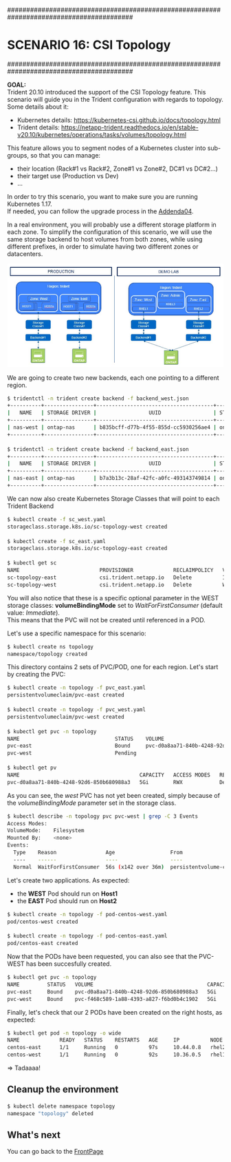 #########################################################################################
# SCENARIO 16: CSI Topology
#########################################################################################

**GOAL:**  
Trident 20.10 introduced the support of the CSI Topology feature. This scenario will guide you in the Trident configuration with regards to topology.  
Some details about it:

- Kubernetes details: https://kubernetes-csi.github.io/docs/topology.html
- Trident details: https://netapp-trident.readthedocs.io/en/stable-v20.10/kubernetes/operations/tasks/volumes/topology.html

This feature allows you to segment nodes of a Kubernetes cluster into sub-groups, so that you can manage:
- their location (Rack#1 vs Rack#2, Zone#1 vs Zone#2, DC#1 vs DC#2...)
- their target use (Production vs Dev)
- ...

In order to try this scenario, you want to make sure you are running Kubernetes 1.17.  
If needed, you can follow the upgrade process in the [Addenda04](../../Addendum/Addenda04).  

In a real environment, you will probably use a different storage platform in each zone. To simplify the configuration of this scenario, we will use the same storage backend to host volumes from both zones, while using different prefixes, in order to simulate having two different zones or datacenters.

<p align="center"><img src="Images/scenario16.jpg"></p>

We are going to create two new backends, each one pointing to a different region.

```bash
$ tridentctl -n trident create backend -f backend_west.json
+----------+----------------+--------------------------------------+--------+---------+
|   NAME   | STORAGE DRIVER |                 UUID                 | STATE  | VOLUMES |
+----------+----------------+--------------------------------------+--------+---------+
| nas-west | ontap-nas      | b835bcff-d77b-4f55-855d-cc5930256ae4 | online |       0 |
+----------+----------------+--------------------------------------+--------+---------+

$ tridentctl -n trident create backend -f backend_east.json
+----------+----------------+--------------------------------------+--------+---------+
|   NAME   | STORAGE DRIVER |                 UUID                 | STATE  | VOLUMES |
+----------+----------------+--------------------------------------+--------+---------+
| nas-east | ontap-nas      | b7a3b13c-28af-42fc-a0fc-493143749814 | online |       0 |
+----------+----------------+--------------------------------------+--------+---------+
```

We can now also create Kubernetes Storage Classes that will point to each Trident Backend

```bash
$ kubectl create -f sc_west.yaml
storageclass.storage.k8s.io/sc-topology-west created

$ kubectl create -f sc_east.yaml
storageclass.storage.k8s.io/sc-topology-east created

$ kubectl get sc
NAME                          PROVISIONER             RECLAIMPOLICY   VOLUMEBINDINGMODE      ALLOWVOLUMEEXPANSION   AGE
sc-topology-east              csi.trident.netapp.io   Delete          Immediate              false                  6s
sc-topology-west              csi.trident.netapp.io   Delete          WaitForFirstConsumer   false                  6m39s
```

You will also notice that these is a specific optional parameter in the WEST storage classes: **volumeBindingMode** set to _WaitForFirstConsumer_ (default value: _Immediate_).  
This means that the PVC will not be created until referenced in a POD.  

Let's use a specific namespace for this scenario:  

```bash
$ kubectl create ns topology
namespace/topology created
```

This directory contains 2 sets of PVC/POD, one for each region. Let's start by creating the PVC:

```bash
$ kubectl create -n topology -f pvc_east.yaml
persistentvolumeclaim/pvc-east created

$ kubectl create -n topology -f pvc_west.yaml
persistentvolumeclaim/pvc-west created

$ kubectl get pvc -n topology
NAME                               STATUS    VOLUME                                     CAPACITY   ACCESS MODES   STORAGECLASS        AGE
pvc-east                           Bound     pvc-d0a8aa71-840b-4248-92d6-850b680988a3   5Gi        RWX            sc-topology-east    6s
pvc-west                           Pending                                                                        sc-topology-west    2s

$ kubectl get pv
NAME                                       CAPACITY   ACCESS MODES   RECLAIM POLICY   STATUS   CLAIM                  STORAGECLASS        REASON   AGE
pvc-d0a8aa71-840b-4248-92d6-850b680988a3   5Gi        RWX            Delete           Bound    topology/pvc-east      sc-topology-east             72s
```

As you can see, the _west_ PVC has not yet been created, simply because of the _volumeBindingMode_ parameter set in the storage class.

```bash
$ kubectl describe -n topology pvc pvc-west | grep -C 3 Events
Access Modes:
VolumeMode:    Filesystem
Mounted By:    <none>
Events:
  Type    Reason                Age                  From                         Message
  ----    ------                ----                 ----                         -------
  Normal  WaitForFirstConsumer  56s (x142 over 36m)  persistentvolume-controller  waiting for first consumer to be created before binding
```

Let's create two applications. As expected:

- the **WEST** Pod should run on **Host1**
- the **EAST** Pod should run on **Host2**

```bash
$ kubectl create -n topology -f pod-centos-west.yaml
pod/centos-west created

$ kubectl create -n topology -f pod-centos-east.yaml
pod/centos-east created
```

Now that the PODs have been requested, you can also see that the PVC-WEST has been succesfully created.

```bash
$ kubectl get pvc -n topology
NAME         STATUS   VOLUME                                     CAPACITY   ACCESS MODES   STORAGECLASS        AGE
pvc-east     Bound    pvc-d0a8aa71-840b-4248-92d6-850b680988a3   5Gi        RWX            sc-topology-east    15h
pvc-west     Bound    pvc-f468c589-1a88-4393-a827-f6bd0b4c1902   5Gi        RWX            sc-topology-west    15h
```

Finally, let's check that our 2 PODs have been created on the right hosts, as expected:

```bash
$ kubectl get pod -n topology -o wide
NAME             READY   STATUS    RESTARTS   AGE     IP          NODE    NOMINATED NODE   READINESS GATES
centos-east      1/1     Running   0          97s     10.44.0.8   rhel2   <none>           <none>
centos-west      1/1     Running   0          92s     10.36.0.5   rhel1   <none>           <none>
```

=> Tadaaaa!

## Cleanup the environment

```bash
$ kubectl delete namespace topology
namespace "topology" deleted
```

## What's next

You can go back to the [FrontPage](https://github.com/YvosOnTheHub/LabNetApp)